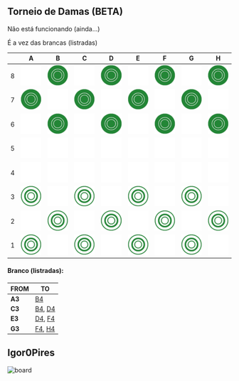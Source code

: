 
## Torneio de Damas (BETA) 
Não está funcionando (ainda...)

É a vez das brancas (listradas)

|   | A | B | C | D | E | F | G | H |
| - | - | - | - | - | - | - | - | - |
| 8 | ![](https://github.com/Igor0Pires/Igor0Pires/raw/main/damas-imgs/blank.png) | ![](https://github.com/Igor0Pires/Igor0Pires/raw/main/damas-imgs/s.png) | ![](https://github.com/Igor0Pires/Igor0Pires/raw/main/damas-imgs/blank.png) | ![](https://github.com/Igor0Pires/Igor0Pires/raw/main/damas-imgs/s.png) | ![](https://github.com/Igor0Pires/Igor0Pires/raw/main/damas-imgs/blank.png) | ![](https://github.com/Igor0Pires/Igor0Pires/raw/main/damas-imgs/s.png) | ![](https://github.com/Igor0Pires/Igor0Pires/raw/main/damas-imgs/blank.png) | ![](https://github.com/Igor0Pires/Igor0Pires/raw/main/damas-imgs/s.png) |
| 7 | ![](https://github.com/Igor0Pires/Igor0Pires/raw/main/damas-imgs/s.png) | ![](https://github.com/Igor0Pires/Igor0Pires/raw/main/damas-imgs/blank.png) | ![](https://github.com/Igor0Pires/Igor0Pires/raw/main/damas-imgs/s.png) | ![](https://github.com/Igor0Pires/Igor0Pires/raw/main/damas-imgs/blank.png) | ![](https://github.com/Igor0Pires/Igor0Pires/raw/main/damas-imgs/s.png) | ![](https://github.com/Igor0Pires/Igor0Pires/raw/main/damas-imgs/blank.png) | ![](https://github.com/Igor0Pires/Igor0Pires/raw/main/damas-imgs/s.png) | ![](https://github.com/Igor0Pires/Igor0Pires/raw/main/damas-imgs/blank.png) |
| 6 | ![](https://github.com/Igor0Pires/Igor0Pires/raw/main/damas-imgs/blank.png) | ![](https://github.com/Igor0Pires/Igor0Pires/raw/main/damas-imgs/s.png) | ![](https://github.com/Igor0Pires/Igor0Pires/raw/main/damas-imgs/blank.png) | ![](https://github.com/Igor0Pires/Igor0Pires/raw/main/damas-imgs/s.png) | ![](https://github.com/Igor0Pires/Igor0Pires/raw/main/damas-imgs/blank.png) | ![](https://github.com/Igor0Pires/Igor0Pires/raw/main/damas-imgs/s.png) | ![](https://github.com/Igor0Pires/Igor0Pires/raw/main/damas-imgs/blank.png) | ![](https://github.com/Igor0Pires/Igor0Pires/raw/main/damas-imgs/s.png) |
| 5 | ![](https://github.com/Igor0Pires/Igor0Pires/raw/main/damas-imgs/blank.png) | ![](https://github.com/Igor0Pires/Igor0Pires/raw/main/damas-imgs/blank.png) | ![](https://github.com/Igor0Pires/Igor0Pires/raw/main/damas-imgs/blank.png) | ![](https://github.com/Igor0Pires/Igor0Pires/raw/main/damas-imgs/blank.png) | ![](https://github.com/Igor0Pires/Igor0Pires/raw/main/damas-imgs/blank.png) | ![](https://github.com/Igor0Pires/Igor0Pires/raw/main/damas-imgs/blank.png) | ![](https://github.com/Igor0Pires/Igor0Pires/raw/main/damas-imgs/blank.png) | ![](https://github.com/Igor0Pires/Igor0Pires/raw/main/damas-imgs/blank.png) |
| 4 | ![](https://github.com/Igor0Pires/Igor0Pires/raw/main/damas-imgs/blank.png) | ![](https://github.com/Igor0Pires/Igor0Pires/raw/main/damas-imgs/blank.png) | ![](https://github.com/Igor0Pires/Igor0Pires/raw/main/damas-imgs/blank.png) | ![](https://github.com/Igor0Pires/Igor0Pires/raw/main/damas-imgs/blank.png) | ![](https://github.com/Igor0Pires/Igor0Pires/raw/main/damas-imgs/blank.png) | ![](https://github.com/Igor0Pires/Igor0Pires/raw/main/damas-imgs/blank.png) | ![](https://github.com/Igor0Pires/Igor0Pires/raw/main/damas-imgs/blank.png) | ![](https://github.com/Igor0Pires/Igor0Pires/raw/main/damas-imgs/blank.png) |
| 3 | ![](https://github.com/Igor0Pires/Igor0Pires/raw/main/damas-imgs/w.png) | ![](https://github.com/Igor0Pires/Igor0Pires/raw/main/damas-imgs/blank.png) | ![](https://github.com/Igor0Pires/Igor0Pires/raw/main/damas-imgs/w.png) | ![](https://github.com/Igor0Pires/Igor0Pires/raw/main/damas-imgs/blank.png) | ![](https://github.com/Igor0Pires/Igor0Pires/raw/main/damas-imgs/w.png) | ![](https://github.com/Igor0Pires/Igor0Pires/raw/main/damas-imgs/blank.png) | ![](https://github.com/Igor0Pires/Igor0Pires/raw/main/damas-imgs/w.png) | ![](https://github.com/Igor0Pires/Igor0Pires/raw/main/damas-imgs/blank.png) |
| 2 | ![](https://github.com/Igor0Pires/Igor0Pires/raw/main/damas-imgs/blank.png) | ![](https://github.com/Igor0Pires/Igor0Pires/raw/main/damas-imgs/w.png) | ![](https://github.com/Igor0Pires/Igor0Pires/raw/main/damas-imgs/blank.png) | ![](https://github.com/Igor0Pires/Igor0Pires/raw/main/damas-imgs/w.png) | ![](https://github.com/Igor0Pires/Igor0Pires/raw/main/damas-imgs/blank.png) | ![](https://github.com/Igor0Pires/Igor0Pires/raw/main/damas-imgs/w.png) | ![](https://github.com/Igor0Pires/Igor0Pires/raw/main/damas-imgs/blank.png) | ![](https://github.com/Igor0Pires/Igor0Pires/raw/main/damas-imgs/w.png) |
| 1 | ![](https://github.com/Igor0Pires/Igor0Pires/raw/main/damas-imgs/w.png) | ![](https://github.com/Igor0Pires/Igor0Pires/raw/main/damas-imgs/blank.png) | ![](https://github.com/Igor0Pires/Igor0Pires/raw/main/damas-imgs/w.png) | ![](https://github.com/Igor0Pires/Igor0Pires/raw/main/damas-imgs/blank.png) | ![](https://github.com/Igor0Pires/Igor0Pires/raw/main/damas-imgs/w.png) | ![](https://github.com/Igor0Pires/Igor0Pires/raw/main/damas-imgs/blank.png) | ![](https://github.com/Igor0Pires/Igor0Pires/raw/main/damas-imgs/w.png) | ![](https://github.com/Igor0Pires/Igor0Pires/raw/main/damas-imgs/blank.png) |

#### **Branco (listradas):** 
| FROM | TO |
| ---- | -- |
| **A3** |[B4](https://github.com/Igor0Pires/Igor0Pires/issues/new?title=damas-&body=descricao)|
| **C3** |[B4](https://github.com/Igor0Pires/Igor0Pires/issues/new?title=damas-), [D4](https://github.com/Igor0Pires/Igor0Pires/issues/new?title=titulo&body=descricao)|
| **E3** |[D4](), [F4]()|
| **G3** |[F4](), [H4]()|
## Igor0Pires 
![board](board.svg) 
